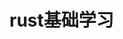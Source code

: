 <!--
 * @Author: yangyuan
 * @Description: 
 * @Date: 2024-01-31 17:42:16
 * @LastEditTime: 2024-02-22 15:47:11
-->
# rust基础学习